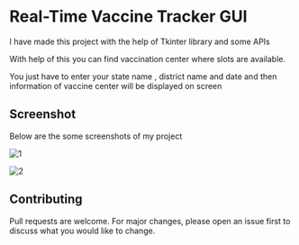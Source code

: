 # Real-Time Vaccine Tracker GUI

I have made this project with the help of Tkinter library and some APIs 

With help of this you can find vaccination center where slots are available.

You just have to enter your state name , district name and date and then information of vaccine center will be displayed on screen


## Screenshot

Below are the some screenshots of my project

![1](https://user-images.githubusercontent.com/72223953/123543754-b996b180-d76d-11eb-905f-a254f6ad0076.png)

![2](https://user-images.githubusercontent.com/72223953/123543765-c2878300-d76d-11eb-97f6-5933f6a81613.png)


## Contributing
Pull requests are welcome. For major changes, please open an issue first to discuss what you would like to change.



